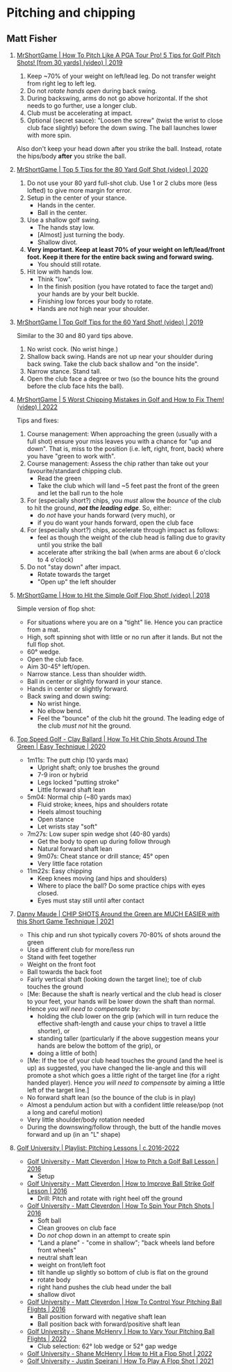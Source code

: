# Pitching and chipping

## Matt Fisher

1. [MrShortGame | How To Pitch Like A PGA Tour Pro! 5 Tips for Golf Pitch Shots! [from 30 yards] (video) | 2019](https://www.youtube.com/watch?v=Ip7c71MwRPY)

   1. Keep ~70% of your weight on left/lead leg. Do not transfer weight
      from right leg to left leg.
   1. Do not *rotate hands open* during back swing.
   1. During backswing, arms do not go above horizontal. If the shot
      needs to go further, use a longer club.
   1. Club must be accelerating at impact.
   1. Optional (secret sauce): "Loosen the screw" (twist the wrist to
      close club face slightly) before the down swing. The ball
      launches lower with more spin.

   Also don't keep your head down after you strike the ball. Instead, rotate the hips/body **after** you strike the ball.


1. [MrShortGame | Top 5 Tips for the 80 Yard Golf Shot (video) | 2020](https://www.youtube.com/watch?v=TH74wwBcv2Y)

   1. Do not use your 80 yard full-shot club. Use 1 or 2 clubs more (less
      lofted) to give more margin for error.
   1. Setup in the center of your stance.
      * Hands in the center.
      * Ball in the center.
   1. Use a shallow golf swing.
      * The hands stay low.
      * [Almost] just turning the body.
      * Shallow divot.
   1. **Very important. Keep at least 70% of your weight on left/lead/front
      foot. Keep it there for the entire back swing and forward swing.**
      * You should still rotate.
   1. Hit low with hands low.
      * Think "low".
      * In the finish position (you have rotated to face the target and)
        your hands are by your belt buckle.
      * Finishing low forces your body to rotate.
      * Hands are *not* high near your shoulder.


1. [MrShortGame | Top Golf Tips for the 60 Yard Shot! (video) | 2019](https://www.youtube.com/watch?v=uAew1SabZYs)

   Similar to the 30 and 80 yard tips above.

   1. No wrist cock. (No wrist hinge.)
   1. Shallow back swing. Hands are not up near your shoulder during back swing. Take the club back shallow and "on the inside".
   1. Narrow stance. Stand tall.
   1. Open the club face a degree or two (so the bounce hits the ground before the club face hits the ball).


1. [MrShortGame | 5 Worst Chipping Mistakes in Golf and How to Fix Them! (video) | 2022](https://www.youtube.com/watch?v=0SIUvql5RiE)

   Tips and fixes:

   1. Course management: When approaching the green (usually with a full shot)
      ensure your miss leaves you with a chance for "up and down". That is,
      miss to the position (i.e. left, right, front, back) where you have
      "green to work with".
   1. Course management: Assess the chip rather than take out your
      favourite/standard chipping club.
      * Read the green
      * Take the club which will land ~5 feet past the front of the green
        and let the ball run to the hole
   1. For (especially short?) chips, you *must* allow the *bounce* of the
      club to hit the ground, ***not the leading edge***. So, either:
      * do *not* have your hands forward (very much), or
      * if you do want your hands forward, open the club face
   1. For (especially short?) chips, accelerate through impact as follows:
      * feel as though the weight of the club head is falling due to gravity
        until you strike the ball
      * accelerate after striking the ball (when arms are about 6 o'clock
        to 4 o'clock)
   1. Do not "stay down" after impact. 
      * Rotate towards the target
      * "Open up" the left shoulder


1. [MrShortGame | How to Hit the Simple Golf Flop Shot! (video) | 2018](https://www.youtube.com/watch?v=VR-nMi4e9ko)

   Simple version of flop shot:
   - For situations where you are on a "tight" lie. Hence you can practice
     from a mat.
   - High, soft spinning shot with little or no run after it lands. But not
     the full flop shot.
   - 60° wedge.
   - Open the club face.
   - Aim 30-45° left/open.
   - Narrow stance. Less than shoulder width.
   - Ball in center or slightly forward in your stance.
   - Hands in center or slightly forward.
   - Back swing and down swing:
     * No wrist hinge.
     * No elbow bend.
     * Feel the "bounce" of the club hit the ground. The leading edge of the
       club *must not* hit the ground.


1. [Top Speed Golf - Clay Ballard | How To Hit Chip Shots Around The Green | Easy Technique | 2020](https://www.youtube.com/watch?v=ZMzVn7bkNqE)

   - 1m11s: The putt chip (10 yards max)
     * Upright shaft; only toe brushes the ground
     * 7-9 iron or hybrid
     * Legs locked "putting stroke"
     * Little forward shaft lean
   - 5m04: Normal chip (~80 yards max)
     * Fluid stroke; knees, hips and shoulders rotate
     * Heels almost touching
     * Open stance
     * Let wrists stay "soft"
   - 7m27s: Low super spin wedge shot (40-80 yards)
     * Get the body to open up during follow through
     * Natural forward shaft lean
     * 9m07s: Cheat stance or drill stance; 45° open
     * Very little face rotation
   - 11m22s: Easy chipping
     * Keep knees moving (and hips and shoulders)
     * Where to place the ball? Do some practice chips with eyes closed.
     * Eyes must stay still until after contact

1. [Danny Maude | CHIP SHOTS Around the Green are MUCH EASIER with this Short Game Technique | 2021](https://www.youtube.com/watch?v=2SOAHQY-Fr0)
   - This chip and run shot typically covers 70-80% of shots around the green
   - Use a different club for more/less run
   - Stand with feet together
   - Weight on the front foot
   - Ball towards the back foot
   - Fairly vertical shaft (looking down the target line); toe of club touches the ground
   - [Me: Because the shaft is nearly vertical and the club head is closer to your feet,
     your hands will be lower down the shaft than normal. Hence *you will need to compensate* by:
     * holding the club lower on the grip (which will in turn reduce the effective shaft-length
       and cause your chips to travel a little shorter), or
     * standing taller (particularly if the above suggestion means your hands are below the bottom of the grip), or
     * doing a little of both]
   - [Me: If the toe of your club head touches the ground (and the heel is up) as suggested, you have
     changed the lie-angle and this will promote a shot which goes a little right of the target line
     (for a right handed player).  Hence *you will need to compensate* by aiming a little left of the
     target line.]
   - No forward shaft lean (so the bounce of the club is in play)
   - Almost a pendulum action but with a confident little release/pop (not a long and careful motion)
   - Very little shoulder/body rotation needed
   - During the downswing/follow through, the butt of the handle moves forward and up (in an "L" shape)

1. [Golf University | Playlist: Pitching Lessons | c.2016-2022](https://www.youtube.com/playlist?list=PLk5pOCqyfd71GEJZUiNlwaTCot2AKW2FQ)
   - [Golf University - Matt Cleverdon | How to Pitch a Golf Ball Lesson | 2016](https://www.youtube.com/watch?v=sAe6orSe-kc)
     * Setup
   - [Golf University - Matt Cleverdon | How to Improve Ball Strike Golf Lesson | 2016](https://www.youtube.com/watch?v=k-06IPD4SPQ)
     * Drill: Pitch and rotate with right heel off the ground
   - [Golf University - Matt Cleverdon | How To Spin Your Pitch Shots | 2016](https://www.youtube.com/watch?v=9aZhcChXsnk)
     * Soft ball
     * Clean grooves on club face
     * Do *not* chop down in an attempt to create spin
     * "Land a plane" - "come in shallow"; "back wheels land before front wheels"
     * neutral shaft lean
     * weight on front/left foot
     * tilt handle up slightly so bottom of club is flat on the ground
     * rotate body
     * right hand pushes the club head under the ball
     * shallow divot
   - [Golf University - Matt Cleverdon | How To Control Your Pitching Ball Flights | 2016](https://www.youtube.com/watch?v=YgqjhYjCN64)
     * Ball position forward with negative shaft lean
     * Ball position back with forward/positive shaft lean
   - [Golf University - Shane McHenry | How to Vary Your Pitching Ball Flights | 2022](https://www.youtube.com/watch?v=rNh3J5ts040)
     * Club selection: 62° lob wedge or 52° gap wedge
   - [Golf University - Shane McHenry | How to Hit a Flop Shot | 2022](https://www.youtube.com/watch?v=IjpuJgaSpmY)
   - [Golf University - Justin Speirani | How To Play A Flop Shot | 2021](https://www.youtube.com/watch?v=ImcgCZykKRU)

